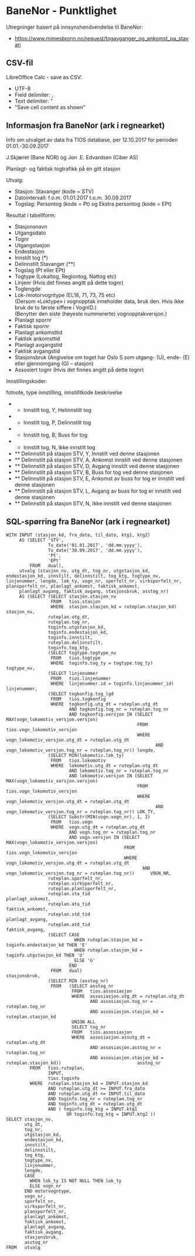 # BaneNor - Punktlighet

Utregninger basert på innsynshendvendelse til BaneNor:

- https://www.mimesbronn.no/request/togavganger_og_ankomst_pa_stavan

## CSV-fil

LibreOffice Calc - save as CSV:
- UTF-8
- Field delimiter: ,
- Text delimiter: "
- "Save cell content as shown"

## Informasjon fra BaneNor (ark i regnearket)

Info om utvalget av data fra TIOS database, per 12.10.2017 for perioden 01.01.-30.09.2017			
			
			
J.Skjæret (Bane NOR) og Jon .E. Edvardsen (Ciber AS)			
 			
 			
Planlagt- og faktisk togtrafikk på én gitt stasjon			
 			
Utvalg:			
* Stasjon: Stavanger (kode = STV)			
* Datointervall:  f.o.m. 01.01.2017 t.o.m. 30.09.2017			
* Togslag: Persontog (kode = Pt) og Ekstra persontog (kode = EPt)			
 			
 			
Resultat i tabellform:			
* Stasjonsnavn			
*  Utgangsdato			
*   Tognr			
*   Utgangstasjon			
*  Endestasjon			
*    Innstilt tog (*)			
*  Delinnstilt Stavanger (**)			
*    Togslag (Pt eller EPt)			
*   Togtype (Lokaltog, Regiontog, Nattog etc)			
*  Linjenr (Hvis det finnes angitt på dette tognr)			
*  Toglengde			
*   Lok-/motorvogntype (EL18, 71, 73, 75 etc)			
	(Dersom «Loktype» i vognopptak inneholder data, bruk den. Hvis ikke bruk de to første siffere i VognID.)		
	(Benytter den siste (høyeste nummererte) vognopptakversjon.)		
*   Planlagt spornr			
*   Faktisk spornr			
*   Planlagt ankomsttid			
*  Faktisk ankomsttid			
*    Planlagt avgangstid			
*  Faktisk avgangstid			
*   Stasjonsbruk (Angivelse om toget har Oslo S som utgang- (U), ende- (E) eller gjennomgang (G) – stasjon)			
*  Assosiert tognr (Hvis det finnes angitt på dette tognr)			
			
			
Innstillingskoder:			
			
fotnote,	type innstilling,	innstilltkode	beskrivelse
*	*	Innstilt tog,	Y,	Helinnstilt tog
*	*	Innstilt tog,	P,	Delinnstilt tog
*	*	Innstilt tog,	B,	Buss for tog
*	*	Innstilt tog,	N,	Ikke innstilt tog
*	**	Delinnstilt på stasjon STV,	Y,	Innstilt ved denne stasjonen
*	**	Delinnstilt på stasjon STV,	A,	Ankomst innstilt ved denne stasjonen
*	**	Delinnstilt på stasjon STV,	D,	Avgang innstilt ved denne stasjonen
*	**	Delinnstilt på stasjon STV,	B,	Buss for tog ved denne stasjonen
*	**	Delinnstilt på stasjon STV,	E,	Ankomst av buss for tog er innstilt ved denne stasjonen
*	**	Delinnstilt på stasjon STV,	L,	Avgang av buss for tog er innstilt ved denne stasjonen
*	**	Delinnstilt på stasjon STV,	N,	Ikke innstilt ved denne stasjonen

## SQL-spørring fra BaneNor (ark i regnearket)

    WITH INPUT (stasjon_kd, fra_dato, til_dato, ktg1, ktg2) 
         AS (SELECT 'STV', 
                    To_date('01.01.2017', 'dd.mm.yyyy'), 
                    To_date('30.09.2017', 'dd.mm.yyyy'), 
                    'Pt', 
                    'EPt' 
             FROM   dual), 
         utvalg (stasjon_nv, utg_dt, tog_nr, utgstasjon_kd, endestasjon_kd, innstilt, delinnstilt, tog_ktg, togtype_nv, linjenummer, lengde, lok_ty, vogn_nr, sporfelt_nr, virksporfelt_nr, plansporfelt_nr, planlagt_ankomst, faktisk_ankomst,
         planlagt_avgang, faktisk_avgang, stasjonsbruk, asstog_nr) 
         AS (SELECT (SELECT stasjon.stasjon_nv 
                     FROM   tios.stasjon 
                     WHERE  stasjon.stasjon_kd = ruteplan.stasjon_kd)                                              stasjon_nv,
                    ruteplan.utg_dt, 
                    ruteplan.tog_nr, 
                    toginfo.utgstasjon_kd, 
                    toginfo.endestasjon_kd, 
                    toginfo.innstilt, 
                    ruteplan.delinnstilt, 
                    toginfo.tog_ktg, 
                    (SELECT togtype.togtype_nv 
                     FROM   tios.togtype 
                     WHERE  toginfo.tog_ty = togtype.tog_ty)                                                       togtype_nv,
                    (SELECT linjenummer 
                     FROM   tios.linjenummer 
                     WHERE  linjenummer.id = toginfo.linjenummer_id)                                               linjenummer,
                    (SELECT togkonfig.tog_lgd 
                     FROM   tios.togkonfig 
                     WHERE  togkonfig.utg_dt = ruteplan.utg_dt 
                            AND togkonfig.tog_nr = ruteplan.tog_nr 
                            AND togkonfig.versjon IN (SELECT MAX(vogn_lokomotiv_versjon.versjon) 
                                                      FROM   tios.vogn_lokomotiv_versjon 
                                                      WHERE  vogn_lokomotiv_versjon.utg_dt = ruteplan.utg_dt
                                                             AND vogn_lokomotiv_versjon.tog_nr = ruteplan.tog_nr)) lengde,
                    (SELECT MIN(lokomotiv.lok_ty) 
                     FROM   tios.lokomotiv 
                     WHERE  lokomotiv.utg_dt = ruteplan.utg_dt 
                            AND lokomotiv.tog_nr = ruteplan.tog_nr 
                            AND lokomotiv.versjon IN (SELECT MAX(vogn_lokomotiv_versjon.versjon) 
                                                      FROM   tios.vogn_lokomotiv_versjon 
                                                      WHERE  vogn_lokomotiv_versjon.utg_dt = ruteplan.utg_dt
                                                             AND vogn_lokomotiv_versjon.tog_nr = ruteplan.tog_nr)) LOK_TY,
                    (SELECT Substr(MIN(vogn.vogn_nr), 1, 2) 
                     FROM   tios.vogn 
                     WHERE  vogn.utg_dt = ruteplan.utg_dt 
                            AND vogn.tog_nr = ruteplan.tog_nr 
                            AND vogn.versjon IN (SELECT MAX(vogn_lokomotiv_versjon.versjon) 
                                                 FROM   tios.vogn_lokomotiv_versjon 
                                                 WHERE  vogn_lokomotiv_versjon.utg_dt = ruteplan.utg_dt
                                                        AND vogn_lokomotiv_versjon.tog_nr = ruteplan.tog_nr))      VOGN_NR,
                    ruteplan.sporfelt_nr, 
                    ruteplan.virksporfelt_nr, 
                    ruteplan.planlsporfelt_nr, 
                    ruteplan.sta_tid                                                                               planlagt_ankomst,
                    ruteplan.ata_tid                                                                               faktisk_ankomst,
                    ruteplan.std_tid                                                                               planlagt_avgang,
                    ruteplan.atd_tid                                                                               faktisk_avgang,
                    (SELECT CASE 
                              WHEN ruteplan.stasjon_kd = toginfo.endestasjon_kd THEN 'E' 
                              WHEN ruteplan.stasjon_kd = toginfo.utgstasjon_kd THEN 'U' 
                              ELSE 'G' 
                            END 
                     FROM   dual)                                                                                  stasjonsbruk,
                    (SELECT MIN (asstog_nr) 
                     FROM   (SELECT asstog_nr 
                             FROM   tios.assosiasjon 
                             WHERE  assosiasjon.utg_dt = ruteplan.utg_dt 
                                    AND assosiasjon.tog_nr = ruteplan.tog_nr 
                                    AND assosiasjon.stasjon_kd = ruteplan.stasjon_kd 
                             UNION ALL 
                             SELECT tog_nr 
                             FROM   tios.assosiasjon 
                             WHERE  assosiasjon.assutg_dt = ruteplan.utg_dt 
                                    AND assosiasjon.asstog_nr = ruteplan.tog_nr 
                                    AND assosiasjon.stasjon_kd = ruteplan.stasjon_kd))                             asstog_nr
             FROM   tios.ruteplan, 
                    INPUT, 
                    tios.toginfo 
             WHERE  ruteplan.stasjon_kd = INPUT.stasjon_kd 
                    AND ruteplan.utg_dt >= INPUT.fra_dato 
                    AND ruteplan.utg_dt <= INPUT.til_dato 
                    AND toginfo.tog_nr = ruteplan.tog_nr 
                    AND toginfo.utg_dt = ruteplan.utg_dt 
                    AND ( toginfo.tog_ktg = INPUT.ktg1 
                           OR toginfo.tog_ktg = INPUT.ktg2 )) 
    SELECT stasjon_nv, 
           utg_dt, 
           tog_nr, 
           utgstasjon_kd, 
           endestasjon_kd, 
           innstilt, 
           delinnstilt, 
           tog_ktg, 
           togtype_nv, 
           linjenummer, 
           lengde, 
           CASE 
             WHEN lok_ty IS NOT NULL THEN lok_ty 
             ELSE vogn_nr 
           END motorvogntype, 
           vogn_nr, 
           sporfelt_nr, 
           virksporfelt_nr, 
           plansporfelt_nr, 
           planlagt_ankomst, 
           faktisk_ankomst, 
           planlagt_avgang, 
           faktisk_avgang, 
           stasjonsbruk, 
           asstog_nr 
    FROM   utvalg 
